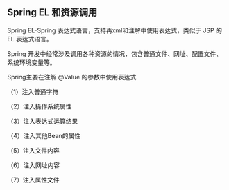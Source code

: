 ## Spring EL 和资源调用

Spring EL-Spring 表达式语言，支持再xml和注解中使用表达式，类似于 JSP 的 EL 表达式语言。

Spring 开发中经常涉及调用各种资源的情况，包含普通文件、网址、配置文件、系统环境变量等。

Spring主要在注解 @Value 的参数中使用表达式

（1）注入普通字符

（2）注入操作系统属性

（3）注入表达式运算结果

（4）注入其他Bean的属性

（5）注入文件内容

（6）注入网址内容

（7）注入属性文件